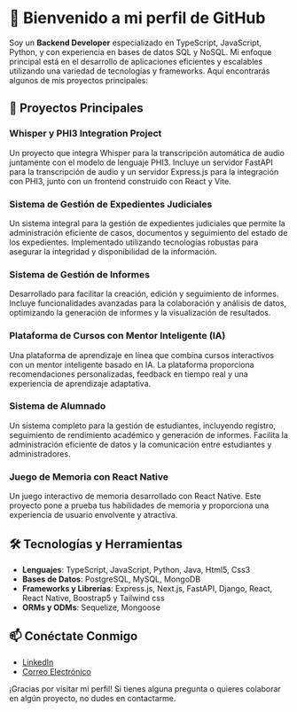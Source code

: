 # 👋 Bienvenido a mi perfil de GitHub

Soy un **Backend Developer** especializado en TypeScript, JavaScript, Python, y con experiencia en bases de datos SQL y NoSQL. Mi enfoque principal está en el desarrollo de aplicaciones eficientes y escalables utilizando una variedad de tecnologías y frameworks. Aquí encontrarás algunos de mis proyectos principales:

## 🌟 Proyectos Principales

### Whisper y PHI3 Integration Project
Un proyecto que integra Whisper para la transcripción automática de audio juntamente con el modelo de lenguaje PHI3. Incluye un servidor FastAPI para la transcripción de audio y un servidor Express.js para la integración con PHI3, junto con un frontend construido con React y Vite.

### Sistema de Gestión de Expedientes Judiciales
Un sistema integral para la gestión de expedientes judiciales que permite la administración eficiente de casos, documentos y seguimiento del estado de los expedientes. Implementado utilizando tecnologías robustas para asegurar la integridad y disponibilidad de la información.

### Sistema de Gestión de Informes
Desarrollado para facilitar la creación, edición y seguimiento de informes. Incluye funcionalidades avanzadas para la colaboración y análisis de datos, optimizando la generación de informes y la visualización de resultados.

### Plataforma de Cursos con Mentor Inteligente (IA)
Una plataforma de aprendizaje en línea que combina cursos interactivos con un mentor inteligente basado en IA. La plataforma proporciona recomendaciones personalizadas, feedback en tiempo real y una experiencia de aprendizaje adaptativa.

### Sistema de Alumnado
Un sistema completo para la gestión de estudiantes, incluyendo registro, seguimiento de rendimiento académico y generación de informes. Facilita la administración eficiente de datos y la comunicación entre estudiantes y administradores.

### Juego de Memoria con React Native
Un juego interactivo de memoria desarrollado con React Native. Este proyecto pone a prueba tus habilidades de memoria y proporciona una experiencia de usuario envolvente y atractiva.

## 🛠 Tecnologías y Herramientas

- **Lenguajes**: TypeScript, JavaScript, Python, Java, Html5, Css3
- **Bases de Datos**: PostgreSQL, MySQL, MongoDB
- **Frameworks y Librerías**: Express.js, Next.js, FastAPI, Django, React, React Native, Boostrap5 y Tailwind css
- **ORMs y ODMs**: Sequelize, Mongoose

## 📫 Conéctate Conmigo

- [LinkedIn](https://www.linkedin.com/in/gabriel-acosta-5495b5166/)
- [Correo Electrónico](mailto:gabriacos@gmail.com)

¡Gracias por visitar mi perfil! Si tienes alguna pregunta o quieres colaborar en algún proyecto, no dudes en contactarme.


<!---
gabykap29/gabykap29 is a ✨ special ✨ repository because its `README.md` (this file) appears on your GitHub profile.
You can click the Preview link to take a look at your changes.
--->
